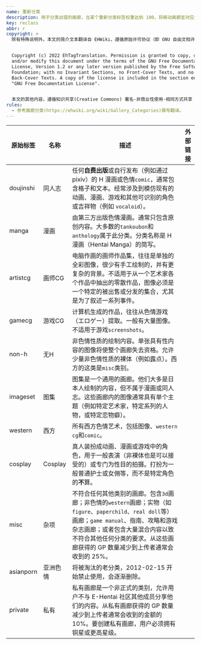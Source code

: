 ```yaml
---
name: 重新分类
description: 用于分类出错的画廊，当某个重新分类标签权重达到 100，将移动画廊至对应分类。
key: reclass
abbr: r
copyright: >
  除有特殊说明外，本文的简介文本翻译自 EHWiki，遵循原始许可协议（即 GNU 自由文档许可证）进行二次分发。


  Copyright (c) 2022 EhTagTranslation. Permission is granted to copy, distribute
  and/or modify this document under the terms of the GNU Free Documentation
  License, Version 1.2 or any later version published by the Free Software
  Foundation; with no Invariant Sections, no Front-Cover Texts, and no
  Back-Cover Texts. A copy of the license is included in the section entitled
  "GNU Free Documentation License".


  本文的其他内容，遵循知识共享(Creative Commons) 署名-非商业性使用-相同方式共享 3.0 协议提供。
rules:
  - 参考画廊分类(https://ehwiki.org/wiki/Gallery_Categories)撰写翻译。
---
```


| 原始标签 | 名称 | 描述 | 外部链接 |
| -------- | ---- | ---- | -------- |
| doujinshi | 同人志 | 任何**自费出版**或自行发布（例如通过 pixiv）的 H 漫画或色情`comic`，通常包含格子和文本。经常涉及到模仿现有的动画、漫画、游戏和其他可识别的角色或吉祥物（例如 `vocaloid`）。 |  |
| manga | 漫画 | 由第三方出版色情漫画。通常只包含原创内容。大多数的`tankoubon`和`anthology`属于此分类。分类名称是 H 漫画（Hentai Manga）的简写。 |  |
| artistcg | 画师CG | 电脑作画的画师作品集，往往是单独的全彩图像，很少有手工绘制的，并有更复杂的背景。不适用于从一个艺术家各个作品中抽出的零散作品，图像必须是一个特定的被出售或分发的集合，尤其是为了叙述一系列事件。 |  |
| gamecg | 游戏CG | 计算机生成的作品，往往从色情游戏（エロゲー）提取。一般有大量图像。不适用于游戏`screenshots`。 |  |
| non-h | 无H | 非色情性质的绘制内容。单张具有性内容的图像将使整个画廊失去资格。允许少量非色情性质的裸体（例如露点）。西方的这类是`misc`类别。 |  |
| imageset | 图集 | 图集是一个通用的画廊。他们大多是日本人绘制的内容，但不属于漫画或同人志。这些画廊内的图像通常具有单个主题（例如特定艺术家，特定系列的人物，或特定恋物癖）。 |  |
| western | 西方 | 所有西方色情艺术，包括图像、`western cg`和`comic`。 |  |
| cosplay | Cosplay | 真人装扮成动画、漫画或游戏中的角色，用于一般表演（非裸体也是可以接受的）或专门为性目的拍摄。打扮为一般普通护士或女佣等，而不是特定角色的**不**算。 |  |
| misc | 杂项 | 不符合任何其他类别的画廊。包含`3d`画廊；非色情的`western`画廊；实物（如`figure`、`paperchild`、`real doll`等）画廊；`game manual`、指南、攻略和游戏杂志画廊；或者包含大量混合内容以致不符合其他任何分类的要求。从这些画廊获得的 GP 数量减少到上传者通常会收到的 25%。 |  |
| asianporn | 亚洲色情 | 将被淘汰的老分类，2012-02-15 开始禁止使用，会逐渐删除。 |  |
| private | 私有 | 私有画廊是一个非正式的类别，允许用户不与 E-Hentai 社区其他成员分享他们的内容。从私有画廊获得的 GP 数量减少到上传者通常会收到的金额的 10%。要创建私有画廊，用户必须拥有铜星或更高星级。 |  |
